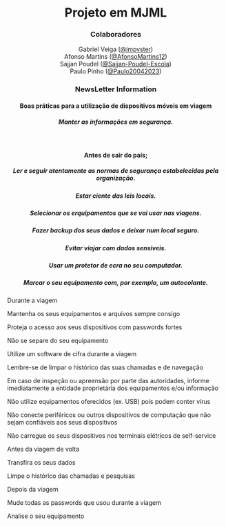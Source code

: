 <html>
<div align="center">
  <h1>Projeto em MJML</h1>
 </div>
 
 <div align="center">
  <h3>Colaboradores</h3>
    Gabriel Veiga (<a href="https://github.com/impvster" target="_blank">@impvster</a>) <br>
    Afonso Martins (<a href="https://github.com/AfonsoMartins12" target="_blank">@AfonsoMartins12</a>) <br>
    Sajjan Poudel (<a href="https://github.com/sajjan-poudel-escola" target="_blank">@Sajjan-Poudel-Escola</a>) <br>
    Paulo Pinho (<a href="https://github.com/Paulo20042023" target="_blank">@Paulo20042023</a>)
  </div>
  
  
  
  <div align="center">
  <h3>NewsLetter Information</h3>
  <h4>Boas práticas para a utilização de dispositivos móveis em viagem</h4>
    <h5>Manter as informações em segurança.</h5>
   <br>
    <h4>Antes de sair do país;</h4>
    <h5>Ler e seguir atentamente as normas de segurança estabelecidas pela organização.</h5>
    <h5>Estar ciente das leis locais.</h5>
    <h5>Selecionar os erquipamentos que se vai usar nas viagens.</h5>
    <h5>Fazer backup dos seus dados e deixar num local seguro.</h5>
    <h5>Evitar viajar com dados sensiveis.</h5>
    <h5>Usar um protetor de ecra no seu computador.</h5>
    <h5>Marcar o seu equipamento com, por exemplo, um autocolante.</h5>
  </div>












Durante a viagem

Mantenha os seus equipamentos e arquivos sempre consigo

Proteja o acesso aos seus dispositivos com passwords fortes

Não se separe do seu equipamento

Utilize um software de cifra durante a viagem

Lembre-se de limpar o histórico das suas chamadas e de navegação

Em caso de inspeção ou apreensão por parte das autoridades, 
informe imediatamente a entidade proprietária dos equipamentos 
e/ou informação

Não utilize equipamentos oferecidos (ex. USB) pois podem conter 
vírus

Não conecte periféricos ou outros dispositivos de computação que 
não sejam confiáveis aos seus dispositivos

Não carregue os seus dispositivos nos terminais elétricos de self-service


Antes da viagem de volta

Transfira os seus dados

Limpe o histórico das chamadas e pesquisas


Depois da viagem

Mude todas as passwords que usou durante a viagem

Analise o seu equipamento
</html>



